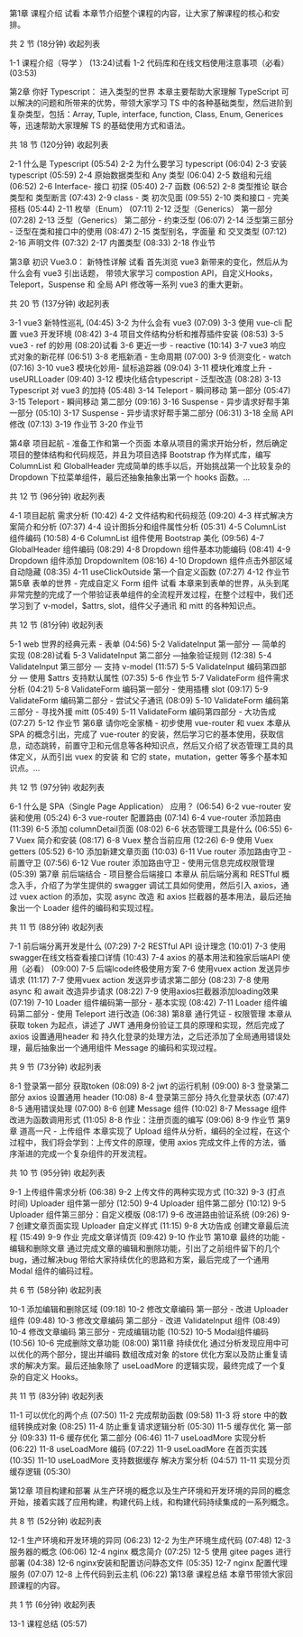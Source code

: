 第1章 课程介绍 试看
本章节介绍整个课程的内容，让大家了解课程的核心和安排。

共 2 节 (18分钟) 收起列表

 1-1 课程介绍（导学 ） (13:24)试看
 1-2 代码库和在线文档使用注意事项（必看） (03:53)

第2章 你好 Typescript： 进入类型的世界
本章主要帮助大家理解 TypeScript 可以解决的问题和所带来的优势，带领大家学习 TS 中的各种基础类型，然后进阶到复杂类型，包括：Array, Tuple, interface, function, Class, Enum, Generices等，迅速帮助大家理解 TS 的基础使用方式和语法。

共 18 节 (120分钟) 收起列表

 2-1 什么是 Typescript (05:54)
 2-2 为什么要学习 typescript (06:04)
 2-3 安装 typescript (05:59)
 2-4 原始数据类型和 Any 类型 (06:04)
 2-5 数组和元组 (06:52)
 2-6 Interface- 接口 初探 (05:40)
 2-7 函数 (06:52)
 2-8 类型推论 联合类型和 类型断言 (07:43)
 2-9 class - 类 初次见面 (09:55)
 2-10 类和接口 - 完美搭档 (05:44)
 2-11 枚举（Enum） (07:11)
 2-12 泛型（Generics） 第一部分 (07:28)
 2-13 泛型（Generics） 第二部分 - 约束泛型 (06:07)
 2-14 泛型第三部分 - 泛型在类和接口中的使用 (08:47)
 2-15 类型别名，字面量 和 交叉类型 (07:12)
 2-16 声明文件 (07:32)
 2-17 内置类型 (08:33)
 2-18 作业节


第3章 初识 Vue3.0： 新特性详解 试看
首先浏览 vue3 新带来的变化，然后从为什么会有 vue3 引出话题， 带领大家学习 compostion API，自定义Hooks，Teleport，Suspense 和 全局 API 修改等一系列 vue3 的重大更新。

共 20 节 (137分钟) 收起列表

 3-1 vue3 新特性巡礼 (04:45)
 3-2 为什么会有 vue3 (07:09)
 3-3 使用 vue-cli 配置 vue3 开发环境 (08:42)
 3-4 项目文件结构分析和推荐插件安装 (08:53)
 3-5 vue3 - ref 的妙用 (08:20)试看
 3-6 更近一步 - reactive (10:14)
 3-7 vue3 响应式对象的新花样 (06:51)
 3-8 老瓶新酒 - 生命周期 (07:00)
 3-9 侦测变化 - watch (07:16)
 3-10 vue3 模块化妙用- 鼠标追踪器 (09:04)
 3-11 模块化难度上升 - useURLLoader (09:40)
 3-12 模块化结合typescript - 泛型改造 (08:28)
 3-13 Typescript 对 vue3 的加持 (05:48)
 3-14 Teleport - 瞬间移动 第一部分 (05:47)
 3-15 Teleport - 瞬间移动 第二部分 (09:16)
 3-16 Suspense - 异步请求好帮手第一部分 (05:10)
 3-17 Suspense - 异步请求好帮手第二部分 (06:31)
 3-18 全局 API 修改 (07:13)
 3-19 作业节
 3-20 作业节
 
第4章 项目起航 - 准备工作和第一个页面
本章从项目的需求开始分析，然后确定项目的整体结构和代码规范，并且为项目选择 Bootstrap 作为样式库，编写 ColumnList 和 GlobalHeader 完成简单的练手以后，开始挑战第一个比较复杂的 Dropdown 下拉菜单组件，最后还抽象抽象出第一个 hooks 函数。...

共 12 节 (96分钟) 收起列表

 4-1 项目起航 需求分析 (10:42)
 4-2 文件结构和代码规范 (09:20)
 4-3 样式解决方案简介和分析 (07:37)
 4-4 设计图拆分和组件属性分析 (05:31)
 4-5 ColumnList 组件编码 (10:58)
 4-6 ColumnList 组件使用 Bootstrap 美化 (09:56)
 4-7 GlobalHeader 组件编码 (08:29)
 4-8 Dropdown 组件基本功能编码 (08:41)
 4-9 Dropdown 组件添加 DropdownItem (08:16)
 4-10 Dropdown 组件点击外部区域自动隐藏 (08:35)
 4-11 useClickOutside 第一个自定义函数 (07:27)
 4-12 作业节
第5章 表单的世界 - 完成自定义 Form 组件 试看
本章来到表单的世界，从头到尾非常完整的完成了一个带验证表单组件的全流程开发过程，在整个过程中，我们还学习到了 v-model，$attrs, slot，组件父子通讯 和 mitt 的各种知识点。

共 12 节 (81分钟) 收起列表

 5-1 web 世界的经典元素 - 表单 (04:56)
 5-2 ValidateInput 第一部分 — 简单的实现 (08:28)试看
 5-3 ValidateInput 第二部分 —抽象验证规则 (12:38)
 5-4 ValidateInput 第三部分 — 支持 v-model (11:57)
 5-5 ValidateInput 编码第四部分 — 使用 $attrs 支持默认属性 (07:35)
 5-6 作业节
 5-7 ValidateForm 组件需求分析 (04:21)
 5-8 ValidateForm 编码第一部分 - 使用插槽 slot (09:17)
 5-9 ValidateForm 编码第二部分 - 尝试父子通讯 (08:09)
 5-10 ValidateForm 编码第三部分 - 寻找外援 mitt (05:49)
 5-11 ValidateForm 编码第四部分 - 大功告成 (07:27)
 5-12 作业节
第6章 请你吃全家桶 - 初步使用 vue-router 和 vuex
本章从 SPA 的概念引出，完成了 vue-router 的安装，然后学习它的基本使用，获取信息，动态跳转，前置守卫和元信息等各种知识点，然后又介绍了状态管理工具的具体定义，从而引出 vuex 的安装 和 它的 state，mutation，getter 等多个基本知识点。...

共 12 节 (97分钟) 收起列表

 6-1 什么是 SPA（Single Page Application） 应用？ (06:54)
 6-2 vue-router 安装和使用 (05:24)
 6-3 vue-router 配置路由 (07:14)
 6-4 vue-router 添加路由 (11:39)
 6-5 添加 columnDetail页面 (08:02)
 6-6 状态管理工具是什么 (06:55)
 6-7 Vuex 简介和安装 (08:17)
 6-8 Vuex 整合当前应用 (12:26)
 6-9 使用 Vuex getters (05:52)
 6-10 添加新建文章页面 (10:03)
 6-11 Vue router 添加路由守卫 - 前置守卫 (07:56)
 6-12 Vue router 添加路由守卫 - 使用元信息完成权限管理 (05:39)
第7章 前后端结合 - 项目整合后端接口
本章从 前后端分离和 RESTful 概念入手，介绍了为学生提供的 swagger 调试工具如何使用，然后引入 axios，通过 vuex action 的添加，实现 async 改造 和 axios 拦截器的基本用法，最后还抽象出一个 Loader 组件的编码和实现过程。

共 11 节 (88分钟) 收起列表

 7-1 前后端分离开发是什么 (07:29)
 7-2 RESTful API 设计理念 (10:01)
 7-3 使用 swagger在线文档查看接口详情 (10:43)
 7-4 axios 的基本用法和独家后端API 使用（必看） (09:00)
 7-5 后端Icode终极使用方案
 7-6 使用vuex action 发送异步请求 (11:17)
 7-7 使用vuex action 发送异步请求第二部分 (08:23)
 7-8 使用 async 和 await 改造异步请求 (08:22)
 7-9 使用axios拦截器添加loading效果 (07:19)
 7-10 Loader 组件编码第一部分 - 基本实现 (08:42)
 7-11 Loader 组件编码第二部分 - 使用 Teleport 进行改造 (06:38)
第8章 通行凭证 - 权限管理
本章从 获取 token 为起点，讲述了 JWT 通用身份验证工具的原理和实现，然后完成了 axios 设置通用header 和 持久化登录的处理方法，之后还添加了全局通用错误处理，最后抽象出一个通用组件 Message 的编码和实现过程。

共 9 节 (73分钟) 收起列表

 8-1 登录第一部分 获取token (08:09)
 8-2 jwt 的运行机制 (09:00)
 8-3 登录第二部分 axios 设置通用 header (10:08)
 8-4 登录第三部分 持久化登录状态 (07:47)
 8-5 通用错误处理 (07:00)
 8-6 创建 Message 组件 (10:02)
 8-7 Message 组件改进为函数调用形式 (11:05)
 8-8 作业：注册页面的编写 (09:06)
 8-9 作业节
第9章 道高一尺 - 上传组件
本章实现了 Upload 组件从分析，编码的全过程，在这个过程中，我们将会学到：上传文件的原理，使用 axios 完成文件上传的方法，循序渐进的完成一个复杂组件的开发流程。

共 10 节 (95分钟) 收起列表

 9-1 上传组件需求分析 (06:38)
 9-2 上传文件的两种实现方式 (10:32)
 9-3 (打点 时间) Uploader 组件第一部分 (12:50)
 9-4 Uploader 组件第二部分 (10:12)
 9-5 Uploader 组件第三部分：自定义模版 (08:17)
 9-6 改进路由验证系统 (09:26)
 9-7 创建文章页面实现 Uploader 自定义样式 (11:15)
 9-8 大功告成 创建文章最后流程 (15:49)
 9-9 作业 完成文章详情页 (09:42)
 9-10 作业节
第10章 最终的功能 - 编辑和删除文章
通过完成文章的编辑和删除功能，引出了之前组件留下的几个 bug，通过解决bug 带给大家持续优化的思路和方案，最后完成了一个通用 Modal 组件的编码过程。

共 6 节 (58分钟) 收起列表

 10-1 添加编辑和删除区域 (09:18)
 10-2 修改文章编码 第一部分 - 改进 Uploader 组件 (09:48)
 10-3 修改文章编码 第二部分 - 改进 ValidateInput 组件 (08:49)
 10-4 修改文章编码 第三部分 - 完成编辑功能 (10:52)
 10-5 Modal组件编码 (10:56)
 10-6 完成删除文章功能 (08:00)
第11章 持续优化
通过分析发现应用中可以优化的两个部分，提出并编码 数组改成对象 的store 优化方案以及防止重复请求的解决方案。最后还抽象除了 useLoadMore 的逻辑实现，最终完成了一个复杂的自定义 Hooks。

共 11 节 (83分钟) 收起列表

 11-1 可以优化的两个点 (07:50)
 11-2 完成帮助函数 (09:58)
 11-3 将 store 中的数组转换成对象 (08:25)
 11-4 防止重复请求逻辑分析 (05:30)
 11-5 缓存优化 第一部分 (09:33)
 11-6 缓存优化 第二部分 (06:46)
 11-7 useLoadMore 实现分析 (06:22)
 11-8 useLoadMore 编码 (07:22)
 11-9 useLoadMore 在首页实践 (10:35)
 11-10 useLoadMore 支持数据缓存 解决方案分析 (04:57)
 11-11 实现分页缓存逻辑 (05:30)

第12章 项目构建和部署
从生产环境的概念以及生产环境和开发环境的异同的概念开始，接着实践了应用构建，构建代码上线，和构建代码持续集成的一系列概念。

共 8 节 (52分钟) 收起列表

 12-1 生产环境和开发环境的异同 (06:23)
 12-2 为生产环境生成代码 (07:48)
 12-3 服务器的概念 (06:06)
 12-4 nginx 概念简介 (07:25)
 12-5 使用 gitee pages 进行部署 (04:38)
 12-6 nginx安装和配置访问静态文件 (05:35)
 12-7 nginx 配置代理服务 (07:07)
 12-8 上传代码到云主机 (06:22)
第13章 课程总结
本章节带领大家回顾课程的内容。

共 1 节 (6分钟) 收起列表

 13-1 课程总结 (05:57)